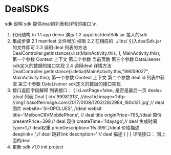 # DealSDKS
   sdk 说明 sdk 提供deal的列表和详情的接口 \n
1. 代码结构 /n
   1.1 app demo 演示
   1.2 app/libs/dealSdk.jar 接入的sdk 
2. 集成步骤
   2.1 manifest 文件增加 <uses-permission android:name="android.permission.INTERNET" /> 权限
   2.2 在相应的 ../libs/ 引入dealSdk.jar 的文件即可
   2.3 调用 deal 列表的方法
  	DealController.getInstance().list(MainActivity.this, 1, MainActivity.this);
        第一个参数 Context 上下文
        第二个参数 当前页数
        第三个参数 DataLisener sdk定义的数据的接口实现
   2.4 调用deal 详情方法 
	DealController.getInstance().detial(MainActivity.this,"99059027", MainActivity.this);
 	第一个参数 Context 上下文
        第二个参数 deal id 列表中获取
        第三个参数 DataLisener sdk定义的数据的接口实现
3. 接口返回字段解释
	列表接口：
	{
    	isLastPage=false, 是否是最后一页
    	deals=[deal 列表
        Deal 
           {
            id='99081313', //deal id 
            image='http: //img1.hasofferimage.com/2017/0109/1203/28/2984_180x121.jpg',// deal 图片
            website='SHOPCLUES', //deal websit 
            title='MelbonCRVMobilePhone', // deal title
            originPrice=765,//deal 原价
            presentPrice=399,// deal 现价
            createTime='1dayago',// deal 生成时间
            type=1,// deal权重
            priceDescription='Rs.399',//deal 价格描述
            deeplink='',// deal 跳转link
            description=''// deal 描述
            }
    	  ]
	}
        详情接口：
         同上面的deal
4. 更新
   sdk v1.0 init project
         
    
   
